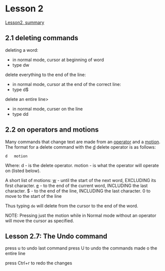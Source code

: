 # Lesson 2

[Lesson2, summary](vim_lesson_two_summary.md)


## 2.1 deleting commands
deleting a word:
- in normal mode, cursor at beginning of word
- type dw

delete everything to the end of the line:
-  in normal mode, cursor at the end of the correct line:
-  type d$
  
delete an entire line>
- in normal mode, curser on the line
- type dd

## 2.2 on operators and motions

Many commands that change text are made from an [operator](operator) and a [motion](navigation).
The format for a delete command with the [d](d) delete operator is as follows:

    d   motion

  Where:
    d      - is the delete operator.
    motion - is what the operator will operate on (listed below).

  A short list of motions:
    [w](w) - until the start of the next word, EXCLUDING its first character.
    [e](e) - to the end of the current word, INCLUDING the last character.
    $ - to the end of the line, INCLUDING the last character.
    0 to  move to the start of the line
    
  Thus typing `de` will delete from the cursor to the end of the word.

NOTE: Pressing just the motion while in Normal mode without an operator will move the cursor as specified.



## Lesson 2.7: The Undo command

press u to undo last command
press U to  undo the commands made o the entire line

press Ctrl+r to redo the changes




